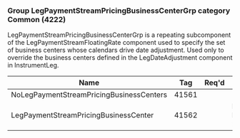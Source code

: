 ### Group LegPaymentStreamPricingBusinessCenterGrp category Common (4222)

LegPaymentStreamPricingBusinessCenterGrp is a repeating subcomponent of the LegPaymentStreamFloatingRate component used to specify the set of business centers whose calendars drive date adjustment. Used only to override the business centers defined in the LegDateAdjustment component in InstrumentLeg.

| Name                                     | Tag   | Req'd | Documentation                                                     |
|------------------------------------------|-------|----------|-------------------------------------------------------------------|
| NoLegPaymentStreamPricingBusinessCenters | 41561 |       |                                                                   |
| LegPaymentStreamPricingBusinessCenter    | 41562 |       | Required if NoLegPaymentStreamPricingBusinessCentrers(41561) > 0. |

